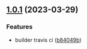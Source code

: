 <a name="1.0.1"></a>
## [1.0.1](https://github.com/bluescloud/webpack-builder-test/compare/b84049b...v1.0.1) (2023-03-29)


### Features

* builder travis ci ([b84049b](https://github.com/bluescloud/webpack-builder-test/commit/b84049b))



